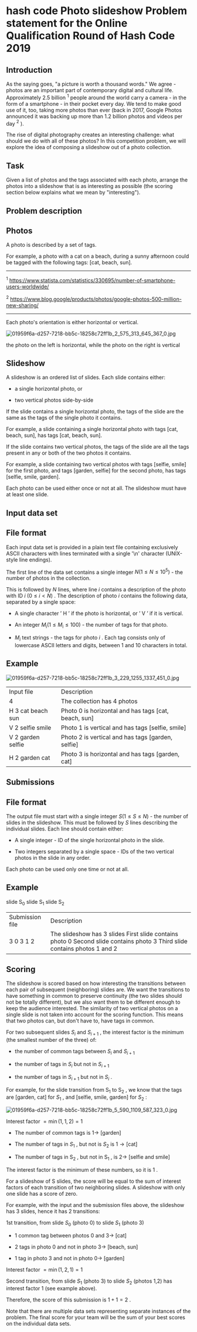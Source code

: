# hash code  Photo slideshow  Problem statement for the Online Qualification Round of Hash Code 2019

## Introduction

As the saying goes, "a picture is worth a thousand words." We agree - photos are an important part of contemporary digital and cultural life. Approximately 2.5 billion ${}^{1}$ people around the world carry a camera - in the form of a smartphone - in their pocket every day. We tend to make good use of it, too, taking more photos than ever (back in 2017, Google Photos announced it was backing up more than 1.2 billion photos and videos per day ${}^{2}$ ).

The rise of digital photography creates an interesting challenge: what should we do with all of these photos? In this competition problem, we will explore the idea of composing a slideshow out of a photo collection.

## Task

Given a list of photos and the tags associated with each photo, arrange the photos into a slideshow that is as interesting as possible (the scoring section below explains what we mean by "interesting").

## Problem description

## Photos

A photo is described by a set of tags.

For example, a photo with a cat on a beach, during a sunny afternoon could be tagged with the following tags: [cat, beach, sun].

---

${}^{1}$ https://www.statista.com/statistics/330695/number-of-smartphone-users-worldwide/

${}^{2}$ https://www.blog.google/products/photos/google-photos-500-million-new-sharing/

---

Each photo's orientation is either horizontal or vertical.

![01959f6a-d257-7218-bb5c-18258c72ff1b_2_575_313_645_367_0.jpg](images/01959f6a-d257-7218-bb5c-18258c72ff1b_2_575_313_645_367_0.jpg)

the photo on the left is horizontal, while the photo on the right is vertical

## Slideshow

A slideshow is an ordered list of slides. Each slide contains either:

- a single horizontal photo, or

- two vertical photos side-by-side

If the slide contains a single horizontal photo, the tags of the slide are the same as the tags of the single photo it contains.

For example, a slide containing a single horizontal photo with tags [cat, beach, sun], has tags [cat, beach, sun].

If the slide contains two vertical photos, the tags of the slide are all the tags present in any or both of the two photos it contains.

For example, a slide containing two vertical photos with tags [selfie, smile] for the first photo, and tags [garden, selfie] for the second photo, has tags [selfie, smile, garden].

Each photo can be used either once or not at all. The slideshow must have at least one slide.

## Input data set

## File format

Each input data set is provided in a plain text file containing exclusively ASCII characters with lines terminated with a single '\\n' character (UNIX-style line endings).

The first line of the data set contains a single integer $N\left( {1 \leq  N \leq  {10}^{5}}\right)$ - the number of photos in the collection.

This is followed by $N$ lines, where line $i$ contains a description of the photo with ID $i$ $\left( {0 \leq  i < N}\right)$ . The description of photo $i$ contains the following data, separated by a single space:

- A single character ’ $\mathrm{H}$ ’ if the photo is horizontal, or ’ $\mathrm{V}$ ’ if it is vertical.

- An integer ${M}_{\mathrm{i}}\left( {1 \leq  {M}_{\mathrm{i}} \leq  {100}}\right)$ - the number of tags for that photo.

- ${M}_{i}$ text strings - the tags for photo $i$ . Each tag consists only of lowercase ASCII letters and digits, between 1 and 10 characters in total.

## Example

![01959f6a-d257-7218-bb5c-18258c72ff1b_3_229_1255_1337_451_0.jpg](images/01959f6a-d257-7218-bb5c-18258c72ff1b_3_229_1255_1337_451_0.jpg)

<table><tr><td>Input file</td><td>Description</td></tr><tr><td>4</td><td>The collection has 4 photos</td></tr><tr><td>H 3 cat beach sun</td><td>Photo 0 is horizontal and has tags [cat, beach, sun]</td></tr><tr><td>V 2 selfie smile</td><td>Photo 1 is vertical and has tags [selfie, smile]</td></tr><tr><td>V 2 garden selfie</td><td>Photo 2 is vertical and has tags [garden, selfie]</td></tr><tr><td>H 2 garden cat</td><td>Photo 3 is horizontal and has tags [garden, cat]</td></tr></table>

## Submissions

## File format

The output file must start with a single integer $S\left( {1 \leq  S \leq  N}\right)$ - the number of slides in the slideshow. This must be followed by $S$ lines describing the individual slides. Each line should contain either:

- A single integer - ID of the single horizontal photo in the slide.

- Two integers separated by a single space - IDs of the two vertical photos in the slide in any order.

Each photo can be used only one time or not at all.

## Example

slide ${\mathrm{S}}_{0}$ slide ${\mathrm{S}}_{1}$ slide ${\mathrm{S}}_{2}$

<table><tr><td>Submission file</td><td>Description</td></tr><tr><td>3 0 3 1 2</td><td>The slideshow has 3 slides First slide contains photo 0 Second slide contains photo 3 Third slide contains photos 1 and 2</td></tr></table>

## Scoring

The slideshow is scored based on how interesting the transitions between each pair of subsequent (neighboring) slides are. We want the transitions to have something in common to preserve continuity (the two slides should not be totally different), but we also want them to be different enough to keep the audience interested. The similarity of two vertical photos on a single slide is not taken into account for the scoring function. This means that two photos can, but don't have to, have tags in common.

For two subsequent slides ${S}_{i}$ and ${S}_{i + 1}$ , the interest factor is the minimum (the smallest number of the three) of:

- the number of common tags between ${S}_{i}$ and ${S}_{i + 1}$

- the number of tags in ${S}_{i}$ but not in ${S}_{i + 1}$

- the number of tags in ${S}_{i + 1}$ but not in ${S}_{i}$ .

For example, for the slide transition from ${\mathrm{S}}_{1}$ to ${\mathrm{S}}_{2}$ , we know that the tags are [garden, cat] for ${S}_{1}$ , and [selfie, smile, garden] for ${S}_{2}$ :

![01959f6a-d257-7218-bb5c-18258c72ff1b_5_590_1109_587_323_0.jpg](images/01959f6a-d257-7218-bb5c-18258c72ff1b_5_590_1109_587_323_0.jpg)

Interest factor $= \min \left( {1,1,2}\right)  = 1$

- The number of common tags is $1 \rightarrow$ [garden]

- The number of tags in ${S}_{1}$ , but not is ${S}_{2}$ is $1 \rightarrow  \left\lbrack  \text{cat}\right\rbrack$

- The number of tags in ${\mathrm{S}}_{2}$ , but not in ${\mathrm{S}}_{1}$ , is $2 \rightarrow$ [selfie and smile]

The interest factor is the minimum of these numbers, so it is 1 .

For a slideshow of S slides, the score will be equal to the sum of interest factors of each transition of two neighboring slides. A slideshow with only one slide has a score of zero.

For example, with the input and the submission files above, the slideshow has 3 slides, hence it has 2 transitions:

1st transition, from slide ${S}_{0}$ (photo 0) to slide ${S}_{1}$ (photo 3)

- 1 common tag between photos 0 and $3 \rightarrow$ [cat]

- 2 tags in photo 0 and not in photo $3 \rightarrow$ [beach, sun]

- 1 tag in photo 3 and not in photo $0 \rightarrow$ [garden]

Interest factor $= \min \left( {1,2,1}\right)  = 1$

Second transition, from slide ${S}_{1}$ (photo 3) to slide ${S}_{2}$ (photos 1,2) has interest factor 1 (see example above).

Therefore, the score of this submission is $1 + 1 = 2$ .

Note that there are multiple data sets representing separate instances of the problem. The final score for your team will be the sum of your best scores on the individual data sets.